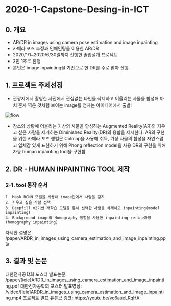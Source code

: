 # 2020-1-Capstone-Desing-in-ICT

## 0. 개요
- AR/DR in images using camera pose estimation and image inpainting
- 카메라 포즈 추정과 인페인팅을 이용한 AR/DR
- 2020/1/1~2020/6/30일까지 진행한 졸업설계 프로젝트
- 2인 1조로 진행
- 본인은 image inpainting을 기반으로 한 DR를 주로 맡아 진행


## 1. 프로젝트 주제선정
- 관광지에서 촬영한 사진에서 관심없는 타인을 삭제하고 어울리는 사물을 합성해 마치 혼자 찍은 것처럼 보이는 image를 얻자는 아이디어에서 출발!

![flow](https://user-images.githubusercontent.com/61179297/108716156-17688200-755f-11eb-915f-c5415b38d4ec.png)

- 장소와 상황에 어울리는 가상의 사물을 합성하는 Augmented Reality(AR)와 지우고 싶은 사람을 제거하는 Diminished Reality(DR)의 융합을 제시한다.
  AR의 구현을 위한 카메라 포즈 행렬은 Colmap을 사용해 취득, 가상 사물의 합성을 자연스럽고 입체감 있게 표현하기 위해 Phong reflection model을 사용
  DR의 구현을 위해 자동 human inpainting tool을 구현함
  
## 2. DR - HUMAN INPAINTING TOOL 제작

### 2-1. tool 동작 순서

    1. Mask RCNN 모델을 사용해 image안에서 사람을 감지
    2. 지우고 싶은 사람 선택
    3. Deepfill v2기반 재학습 모델을 통해 선택한 사람을 삭제하고 inpainting(model inpainting)
    4. Background image와 Homography 행렬을 사용한 inpainting refine과정(homography inpainting)

자세한 설명은 /paper/ARDR_in_images_using_camera_estimation_and_image_inpainting.pptx

## 3. 결과 및 논문
대한전자공학회 포스터 발표논문: /paper/[ieie]ARDR_in_images_using_camera_estimation_and_image_inpainting.pdf
대한전자공학회 포스터 발표영상: /video/[ieie]ARDR_in_images_using_camera_estimation_and_image_inpainting.mp4
프로젝트 발표 유튜브 링크:
https://youtu.be/vc6aueLRqHA
